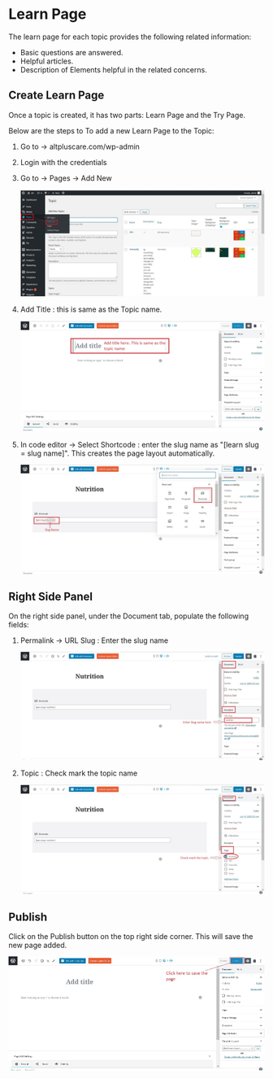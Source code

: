 #   **Learn Page**

The learn page for each topic provides the following related information:

-   Basic questions are answered.
-   Helpful articles.
-   Description of Elements helpful in the related concerns.

## **Create Learn Page**

Once a topic is created, it has two parts: Learn Page and the Try Page.

Below are the steps to To add a new Learn Page to the Topic:

1.  Go to -> altpluscare.com/wp-admin
2.  Login with the credentials
3.  Go to -> Pages -> Add New

    ![add new](../images/Learn-page/addnew.jpg)

4.  Add Title : this is same as the Topic name.

    ![add title](../images/Learn-page/addtitle.jpg)

5.  In code editor -> Select Shortcode : enter the slug name as "[learn slug = slug name]". This creates the page layout automatically.

    ![shortcode](../images/Learn-page/shortcode.jpg)

## **Right Side Panel**

On the right side panel, under the Document tab, populate the following fields:

1.  Permalink -> URL Slug : Enter the slug name

    ![right side slug](../images/Learn-page/rhtsideurlslug.jpg)

2.  Topic : Check mark the topic name

    ![right side topic](../images/Learn-page/rightsidetopic.jpg)

##  **Publish**

Click on the Publish button on the top right side corner. This will save the new page added.

![publish](../images/Learn-page/publish.jpg)
  